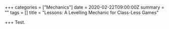+++
categories = ["Mechanics"]
date = 2020-02-22T09:00:00Z
summary = ""
tags = []
title = "Lessons: A Levelling Mechanic for Class-Less Games"

+++
Test.